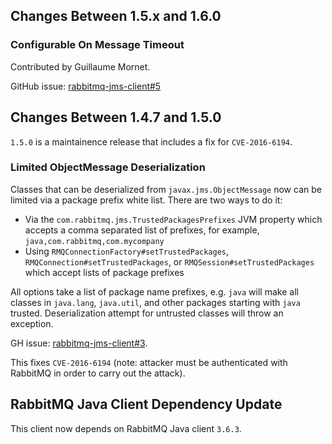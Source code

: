 ## Changes Between 1.5.x and 1.6.0

### Configurable On Message Timeout

Contributed by Guillaume Mornet.

GitHub issue: [rabbitmq-jms-client#5](https://github.com/rabbitmq/rabbitmq-jms-client/issues/5)


## Changes Between 1.4.7 and 1.5.0

`1.5.0` is a maintainence release that includes a fix
for `CVE-2016-6194`.

### Limited ObjectMessage Deserialization

Classes that can be deserialized from `javax.jms.ObjectMessage`
now can be limited via a package prefix white list.
There are two ways to do it:

 * Via the `com.rabbitmq.jms.TrustedPackagesPrefixes` JVM property which accepts
   a comma separated list of prefixes, for example, `java,com.rabbitmq,com.mycompany`
 * Using `RMQConnectionFactory#setTrustedPackages`, `RMQConnection#setTrustedPackages`, or `RMQSession#setTrustedPackages`
   which accept lists of package prefixes

All options take a list of package name prefixes, e.g. `java` will make all classes
in `java.lang`, `java.util`, and other packages starting with `java` trusted.
Deserialization attempt for untrusted classes will throw an exception.

GH issue: [rabbitmq-jms-client#3](https://github.com/rabbitmq/rabbitmq-jms-client/issues/3).

This fixes `CVE-2016-6194` (note: attacker must be authenticated
with RabbitMQ in order to carry out the attack).


## RabbitMQ Java Client Dependency Update

This client now depends on RabbitMQ Java client `3.6.3`.
